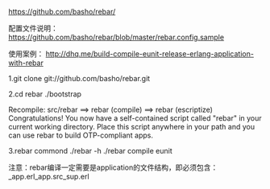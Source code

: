 <https://github.com/basho/rebar/>

配置文件说明：<https://github.com/basho/rebar/blob/master/rebar.config.sample>

使用案例：
<http://dhq.me/build-compile-eunit-release-erlang-application-with-rebar>

1.git clone git://github.com/basho/rebar.git

2.cd rebar
  ./bootstrap

Recompile: src/rebar
==> rebar (compile)
==> rebar (escriptize)
Congratulations! You now have a self-contained script called "rebar" in
your current working directory. Place this script anywhere in your path
and you can use rebar to build OTP-compliant apps.

3.rebar commond
  ./rebar -h
  ./rebar compile eunit

注意：rebar编译一定需要是application的文件结构，即必须包含：_app.erl_app.src_sup.erl
